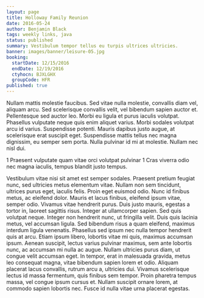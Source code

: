 ```yaml
---
layout: page
title: Holloway Family Reunion
date: 2016-05-24
author: Benjamin Black
tags: weekly links, java
status: published
summary: Vestibulum tempor tellus eu turpis ultrices ultricies.
banner: images/banner/leisure-05.jpg
booking:
  startDate: 12/15/2016
  endDate: 12/19/2016
  ctyhocn: BJXLGHX
  groupCode: HFR
published: true
---
```

Nullam mattis molestie faucibus. Sed vitae nulla molestie, convallis diam vel, aliquam arcu. Sed scelerisque convallis velit, vel bibendum sapien auctor et. Pellentesque sed auctor leo. Morbi eu ligula et purus iaculis volutpat. Phasellus vulputate neque quis enim aliquet varius. Morbi sodales volutpat arcu id varius. Suspendisse potenti. Mauris dapibus justo augue, at scelerisque erat suscipit eget. Suspendisse mattis tellus nec magna dignissim, eu semper sem porta. Nulla pulvinar id mi at molestie. Nullam nec nisl dui.

1 Praesent vulputate quam vitae orci volutpat pulvinar
1 Cras viverra odio nec magna iaculis, tempus blandit justo tempus.

Vestibulum vitae nisi sit amet est semper sodales. Praesent pretium feugiat nunc, sed ultricies metus elementum vitae. Nullam non sem tincidunt, ultrices purus eget, iaculis felis. Proin eget euismod odio. Nunc id finibus metus, ac eleifend dolor. Mauris et lacus finibus, eleifend ipsum vitae, semper odio. Vivamus vitae hendrerit purus.
Duis justo mauris, egestas a tortor in, laoreet sagittis risus. Integer at ullamcorper sapien. Sed quis volutpat neque. Integer non hendrerit nunc, ut fringilla velit. Duis quis lacinia metus, vel accumsan ligula. Sed bibendum risus a quam eleifend, maximus interdum ligula venenatis. Phasellus sed ipsum nec nulla tempor hendrerit quis at arcu. Etiam ipsum libero, lobortis vitae mi quis, maximus accumsan ipsum. Aenean suscipit, lectus varius pulvinar maximus, sem ante lobortis nunc, ac accumsan mi nulla ac augue. Nullam ultricies purus diam, ut congue velit accumsan eget. In tempor, erat in malesuada gravida, metus leo consequat magna, vitae bibendum sapien lorem et odio. Aliquam placerat lacus convallis, rutrum arcu a, ultricies dui. Vivamus scelerisque lectus id massa fermentum, quis finibus sem tempor. Proin pharetra tempus massa, vel congue ipsum cursus et. Nullam suscipit ornare lorem, at commodo sapien lobortis nec. Fusce id nulla vitae urna placerat egestas.
